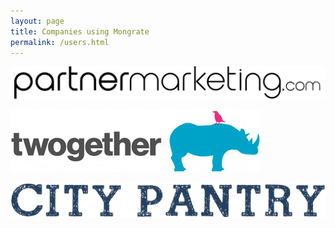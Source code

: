 ```yaml
---
layout: page
title: Companies using Mongrate
permalink: /users.html
---
```


<div id="users">
  <a href="https://www.partnermarketing.com/"><img src="/assets/user-logos/partnermarketing.svg" /></a>

  <a href="https://www.wearetwogether.com/"><img src="/assets/user-logos/twogether.png" /></a>

  <img src="/assets/user-logos/citypantry.svg" />
</div>
